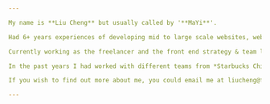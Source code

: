 ```yaml
---

My name is **Liu Cheng** but usually called by '**MaYi**'.

Had 6+ years experiences of developing mid to large scale websites, web applications and desktop&mobile applications with latest technologies like React, React Native, Electron, Grails etc. 

Currently working as the freelancer and the front end strategy & team leader from the [Wiredcraft](https://wiredcraft.com) which is the digital agency located in Shanghai. I used to be the full stack developer and focusing on front end development and management right now.

In the past years I had worked with different teams from *Starbucks China*, *Burberry*, *Nike*, *Hilton*, *Walmart* etc. to  provide the technical support and develop new products by implementing the new-designed websites, wechat mini program and web apps. Now already got [Starbucks China Website](https://www.starbucks.com.cn), Burberry Mini Program, Nike Mini Program etc. online.

If you wish to find out more about me, you could email me at liucheng@flyingant.me or visit the following links ([CV](https://cv.flyingant.me), [LinkedIn](https://www.linkedin.com/in/flyingant/), [GitHub](https://github.com/flyingant)).

---
```

